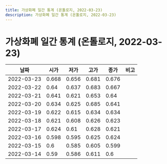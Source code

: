 ```yaml
---
title: 가상화폐 일간 통계 (온톨로지, 2022-03-23)
description: 가상화폐 일간 통계 (온톨로지, 2022-03-23)
---
```



가상화폐 일간 통계 (온톨로지, 2022-03-23)
===

|날짜|시가|저가|고가|종가|비고|
|--|--|--|--|--|--|
|2022-03-23|0.668|0.656|0.681|0.676|    |
|2022-03-22|0.64|0.637|0.683|0.667|    |
|2022-03-21|0.641|0.621|0.653|0.64|    |
|2022-03-20|0.634|0.625|0.685|0.641|    |
|2022-03-19|0.622|0.615|0.634|0.634|    |
|2022-03-18|0.621|0.608|0.626|0.623|    |
|2022-03-17|0.624|0.61|0.628|0.621|    |
|2022-03-16|0.598|0.595|0.625|0.624|    |
|2022-03-15|0.6|0.585|0.605|0.599|    |
|2022-03-14|0.59|0.586|0.611|0.6|    |
